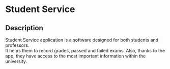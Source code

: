 # Student Service 

## Description

Student Service application is a software designed for both students and professors.  
It helps them to record grades, passed and failed exams. Also, thanks to the app, they have access to the most important information within the university.
